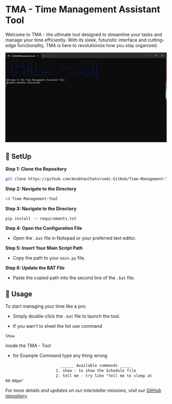 # TMA - Time Management Assistant Tool

Welcome to TMA - the ultimate tool designed to streamline your tasks and manage your time efficiently. With its sleek, futuristic interface and cutting-edge functionality, TMA is here to revolutionize how you stay organized.

![Screenshot](https://github.com/AnubhavChaturvedi-GitHub/Time-Management-Tool/blob/main/Screenshot%202024-07-19%20174610.png)

## 🚀 SetUp

**Step 1: Clone the Repository**
```bash
git clone https://github.com/AnubhavChaturvedi-GitHub/Time-Management-Tool.git
```

**Step 2: Navigate to the Directory**
```bash
cd Time-Management-Tool
```

**Step 3: Navigate to the Directory**
```bash
pip install -r requirements.txt
```

**Step 4: Open the Configuration File**
- Open the `.bat` file in Notepad or your preferred text editor.

**Step 5: Insert Your Main Script Path**
- Copy the path to your `main.py` file.

**Step 6: Update the BAT File**
- Paste the copied path into the second line of the `.bat` file.
  

## 🌟 Usage

To start managing your time like a pro:
- Simply double-click the `.bat` file to launch the tool.
  
- If you wan't to sheel the list use command
```
Show
```
 inside the TMA - Tool

- for Example Command type any thing wrong 
```
                        ______ Available commands _____
                      1. show - to show the Schedule file
                      2. tell me - try like "tell me to sleep at 09:00pm"
```

*For more details and updates on our interstellar missions, visit our [GitHub repository](https://github.com/AnubhavChaturvedi-GitHub/Time-Management-Tool).*
